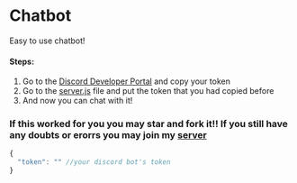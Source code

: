# Chatbot
Easy to use chatbot!


#### Steps:
1. Go to the [Discord Developer Portal](https://discord.com/developers/applications) and copy your token
2. Go to the [server.js](https://github.com/crypto195/nqn_remake/server.js) file and put the token that you had copied before
3. And now you can chat with it!
### If this worked for you you may star and fork it!! If you still have any doubts or erorrs you may join my [server](https://discord.gg/dmwBs6frJe)
```js
{
  "token": "" //your discord bot's token
}
```
